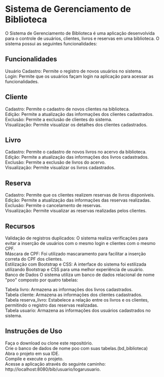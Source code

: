 # Sistema de Gerenciamento de Biblioteca

O Sistema de Gerenciamento de Biblioteca é uma aplicação desenvolvida para o controle de usuários, clientes, livros e reservas em uma biblioteca. O sistema possui as seguintes funcionalidades:

## Funcionalidades
Usuário
Cadastro: Permite o registro de novos usuários no sistema.\
Login: Permite que os usuários façam login na aplicação para acessar as funcionalidades.

## Cliente
Cadastro: Permite o cadastro de novos clientes na biblioteca.\
Edição: Permite a atualização das informações dos clientes cadastrados.\
Exclusão: Permite a exclusão de clientes do sistema.\
Visualização: Permite visualizar os detalhes dos clientes cadastrados.

## Livro
Cadastro: Permite o cadastro de novos livros no acervo da biblioteca.\
Edição: Permite a atualização das informações dos livros cadastrados.\
Exclusão: Permite a exclusão de livros do acervo.\
Visualização: Permite visualizar os livros cadastrados.

## Reserva
Cadastro: Permite que os clientes realizem reservas de livros disponíveis.\
Edição: Permite a atualização das informações das reservas realizadas.\
Exclusão: Permite o cancelamento de reservas.\
Visualização: Permite visualizar as reservas realizadas pelos clientes.

## Recursos
Validação de registros duplicados: O sistema realiza verificações para evitar a inserção de usuários com o mesmo login e clientes com o mesmo CPF.\
Máscara de CPF: Foi utilizado mascaramento para facilitar a inserção correta do CPF dos clientes.\
Estilização com Bootstrap e CSS: A interface do sistema foi estilizada utilizando Bootstrap e CSS para uma melhor experiência de usuário.\
Banco de Dados
O sistema utiliza um banco de dados relacional de nome "poo" composto por quatro tabelas:

Tabela livro: Armazena as informações dos livros cadastrados.\
Tabela cliente: Armazena as informações dos clientes cadastrados.\
Tabela reserva_livro: Estabelece a relação entre os livros e os clientes, permitindo o registro das reservas realizadas.\
Tabela usuario: Armazena as informações dos usuários cadastrados no sistema.

## Instruções de Uso
Faça o download ou clone este repositório.\
Crie o banco de dados de nome poo com suas tabelas.(bd_biblioteca)\
Abra o projeto em sua IDE.\
Compile e execute o projeto.\
Acesse a aplicação através do seguinte caminho: http://localhost:8080/bib/usuario/logarusuario.

